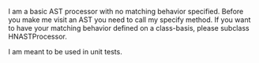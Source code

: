 I am a basic AST processor with no matching behavior specified. Before you make me visit an AST you need to call my specify method. If you want to have your matching behavior defined on a class-basis, please subclass HNASTProcessor.

I am meant to be used in unit tests.